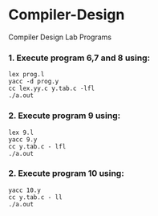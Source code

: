 # Compiler-Design
Compiler Design Lab Programs
### 1. Execute program 6,7 and 8 using: 
    lex prog.l  
    yacc -d prog.y
    cc lex.yy.c y.tab.c -lfl
    ./a.out
### 2. Execute program 9 using: 
    lex 9.l
    yacc 9.y
    cc y.tab.c - lfl
    ./a.out
 ### 2. Execute program 10 using: 
    yacc 10.y
    cc y.tab.c - ll
    ./a.out
